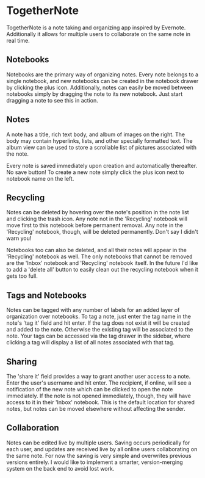 # TogetherNote

TogetherNote is a note taking and organizing app inspired by Evernote. Additionally it allows for multiple users to collaborate on the same note in real time.

[heroku]: http://www.herokuapp.com


## Notebooks

Notebooks are the primary way of organizing notes. Every note belongs to a single notebook, and new notebooks can be created in the notebook drawer by clicking the plus icon. Additionally, notes can easily be moved between notebooks simply by dragging the note to its new notebook. Just start dragging a note to see this in action.


## Notes

A note has a title, rich text body, and album of images on the right. The body may contain hyperlinks, lists, and other specially formatted text. The album view can be used to store a scrollable list of pictures associated with the note.

Every note is saved immediately upon creation and automatically thereafter. No save button! To create a new note simply click the plus icon next to notebook name on the left.


## Recycling

Notes can be deleted by hovering over the note's position in the note list and clicking the trash icon. Any note not in the 'Recycling' notebook will move first to this notebook before permanent removal. Any note in the 'Recycling' notebook, though, will be deleted permanently. Don't say I didn't warn you!

Notebooks too can also be deleted, and all their notes will appear in the 'Recycling' notebook as well. The only notebooks that cannot be removed are the 'Inbox' notebook and 'Recycling' notebook itself. In the future I'd like to add a 'delete all' button to easily clean out the recycling notebook when it gets too full.


## Tags and Notebooks

Notes can be tagged with any number of labels for an added layer of organization over notebooks. To tag a note, just enter the tag name in the note's 'tag it' field and hit enter. If the tag does not exist it will be created and added to the note. Otherwise the existing tag will be associated to the note. Your tags can be accessed via the tag drawer in the sidebar, where clicking a tag will display a list of all notes associated with that tag.


## Sharing

The 'share it' field provides a way to grant another user access to a note. Enter the user's username and hit enter. The recipient, if online, will see a notification of the new note which can be clicked to open the note immediately. If the note is not opened immediately, though, they will have access to it in their 'Inbox' notebook. This is the default location for shared notes, but notes can be moved elsewhere without affecting the sender.


## Collaboration

Notes can be edited live by multiple users. Saving occurs periodically for each user, and updates are received live by all online users collaborating on the same note. For now the saving is very simple and overwrites previous versions entirely. I would like to implement a smarter, version-merging system on the back end to avoid lost work.
